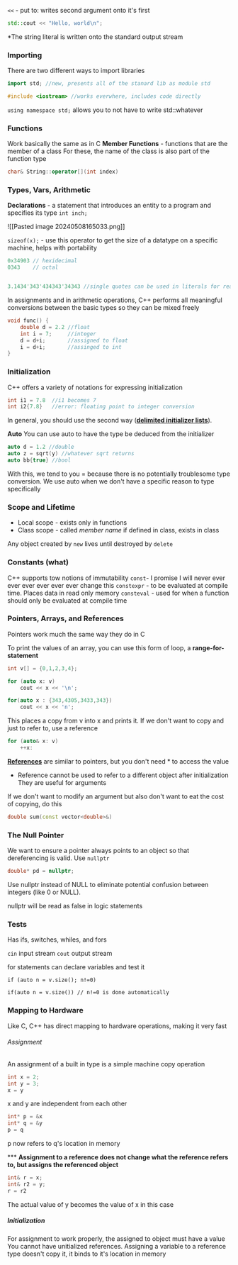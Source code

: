 `<<` - put to: writes second argument onto it's first
```C++
std::cout << "Hello, world\n";
```
*The string literal is written onto the standard output stream

### Importing
There are two different ways to import libraries
```C++
import std; //new, presents all of the stanard lib as module std

#include <iostream> //works everwhere, includes code directly
```

`using namespace std;` allows you to not have to write std::whatever

### Functions
Work basically the same as in C
**Member Functions** - functions that are the member of a class
	For these, the name of the class is also part of the function type
```C++
char& String::operator[](int index)
```

### Types, Vars, Arithmetic
**Declarations** - a statement that introduces an entity to a program and specifies its type
``int inch;``

![[Pasted image 20240508165033.png]]

`sizeof(x);` - use this operator to get the size of a datatype on a specific machine, helps with portability

```C++
0x34903 // hexidecimal
0343    // octal


3.1434'343'434343'34343 //single quotes can be used in literals for readability
```

In assignments and in arithmetic operations, C++ performs all meaningful conversions between the basic types so they can be mixed freely
```C++
void func() {
	double d = 2.2 //float
	int i = 7;     //integer
	d = d+i;       //assigned to float
	i = d+i;       //assinged to int
}
```

### Initialization
C++ offers a variety of notations for expressing initialization
```C++
int i1 = 7.8  //i1 becomes 7
int i2{7.8}   //error: floating point to integer conversion
```
In general, you should use the second way (**<u>delimited initializer lists</u>**).

**Auto**
You can use auto to have the type be deduced from the initializer
```C++
auto d = 1.2 //double
auto z = sqrt(y) //whatever sqrt returns
auto bb{true} //bool
```
With this, we tend to you = because there is no potentially troublesome type conversion.
We use auto when we don't have a specific reason to type specifically


### Scope and Lifetime
- Local scope - exists only in functions
- Class scope - called *member name* if defined in class, exists in class

Any object created by `new` lives until destroyed by `delete`


### Constants (what)
C++ supports tow notions of immutability
`const`- I promise I will never ever ever ever ever ever ever change this
`constexpr` - to be evaluated at compile time. Places data in read only memory
`consteval` - used for when a function should only be evaluated at compile time


### Pointers, Arrays, and References
Pointers work much the same way they do in C

To print the values of an array, you can use this form of loop, a **range-for-statement**
```C++
int v[] = {0,1,2,3,4};

for (auto x: v)
	cout << x << '\n';

for(auto x : {343,4305,3433,343})
	cout << x << 'n';
```
This places a copy from v into x and prints it. If we don't want to copy and just to refer to, use a reference
```C++
for (auto& x: v)
	++x:
```

**<u>References</u>** are similar to pointers, but you don't need * to access the value
- Reference cannot be used to refer to a different object after initialization
They are useful for arguments

If we don't want to modify an argument but also don't want to eat the cost of copying, do this
```C++
double sum(const vector<double>&)
```


### The Null Pointer
We want to ensure a pointer always points to an object so that dereferencing is valid. Use `nullptr`
```C++
double* pd = nullptr;
```
Use nullptr instead of NULL to eliminate potential confusion between integers (like 0 or NULL).

nullptr will be read as false in logic statements


### Tests
Has ifs, switches, whiles, and fors

`cin` input stream
`cout` output stream

for statements can declare variables and test it
```
if (auto n = v.size(); n!=0)

if(auto n = v.size()) // n!=0 is done automatically
```



### Mapping to Hardware
Like C, C++ has direct mapping to hardware operations, making it very fast
###### Assignment
An assignment of a built in type is a simple machine copy operation
```C++
int x = 2;
int y = 3;
x = y
```
x and y are independent from each other

```C++
int* p = &x
int* q = &y
p = q
```
p now refers to q's location in memory


 *** **Assignment to a reference does not change what the reference refers to, but assigns the referenced object**
```C++
int& r = x;
int& r2 = y;
r = r2
```
The actual value of y becomes the value of x in this case

##### Initialization
For assignment to work properly, the assigned to object must have a value
You cannot have unitialized references.
Assigning a variable to a reference type doesn't copy it, it binds to it's location in memory
